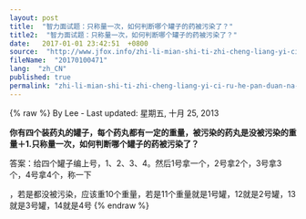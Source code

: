 ```yaml
---
layout: post
title:  "智力面试题：只称量一次，如何判断哪个罐子的药被污染了？"
title2:  "智力面试题：只称量一次，如何判断哪个罐子的药被污染了？"
date:   2017-01-01 23:42:51  +0800
source:  "http://www.jfox.info/zhi-li-mian-shi-ti-zhi-cheng-liang-yi-ci-ru-he-pan-duan-na-ge-guan-zi-de-yao-bei-wu-ran-le.html"
fileName:  "20170100471"
lang:  "zh_CN"
published: true
permalink: "zhi-li-mian-shi-ti-zhi-cheng-liang-yi-ci-ru-he-pan-duan-na-ge-guan-zi-de-yao-bei-wu-ran-le.html"
---
```

{% raw %}
By Lee - Last updated: 星期五, 十月 25, 2013

**你有四个装药丸的罐子，每个药丸都有一定的重量，被污染的药丸是没被污染的重量＋1.只称量一次，如何判断哪个罐子的药被污染了？**

答案：给四个罐子编上号，1、2、3、4。然后1号拿一个，2号拿2个，3号拿3个，4号拿4个，称一下

，若是都没被污染，应该重10个重量，若是11个重量就是1号罐，12就是2号罐，13就是3号罐，14就是4号
{% endraw %}
